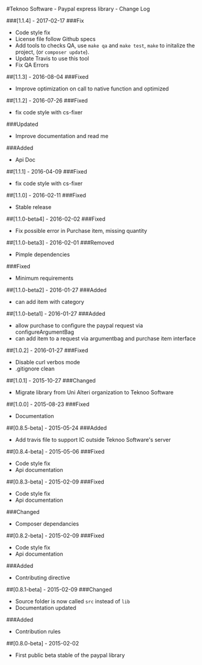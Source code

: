 #Teknoo Software - Paypal express library - Change Log

###[1.1.4] - 2017-02-17
###Fix
- Code style fix
- License file follow Github specs
- Add tools to checks QA, use `make qa` and `make test`, `make` to initalize the project, (or `composer update`).
- Update Travis to use this tool
- Fix QA Errors


##[1.1.3] - 2016-08-04
###Fixed
- Improve optimization on call to native function and optimized

##[1.1.2] - 2016-07-26
###Fixed
- fix code style with cs-fixer

###Updated
- Improve documentation and read me

###Added
- Api Doc

##[1.1.1] - 2016-04-09
###Fixed
- fix code style with cs-fixer

##[1.1.0] - 2016-02-11
###Fixed
- Stable release

##[1.1.0-beta4] - 2016-02-02
###Fixed
- Fix possible error in Purchase item, missing quantity

##[1.1.0-beta3] - 2016-02-01
###Removed
- Pimple dependencies

###Fixed
- Minimum requirements

##[1.1.0-beta2] - 2016-01-27
###Added
- can add item with category

##[1.1.0-beta1] - 2016-01-27
###Added
- allow purchase to configure the paypal request via configureArgumentBag
- can add item to a request via argumentbag and purchase item interface

##[1.0.2] - 2016-01-27
###Fixed
- Disable curl verbos mode
- .gitignore clean

##[1.0.1] - 2015-10-27
###Changed
- Migrate library from Uni Alteri organization to Teknoo Software

##[1.0.0] - 2015-08-23
###Fixed
- Documentation

##[0.8.5-beta] - 2015-05-24
###Added
- Add travis file to support IC outside Teknoo Software's server

##[0.8.4-beta] - 2015-05-06
###Fixed
- Code style fix
- Api documentation

##[0.8.3-beta] - 2015-02-09
###Fixed
- Code style fix
- Api documentation

###Changed
- Composer dependancies

##[0.8.2-beta] - 2015-02-09
###Fixed
- Code style fix
- Api documentation

###Added
- Contributing directive 

##[0.8.1-beta] - 2015-02-09
###Changed
- Source folder is now called `src` instead of `lib`
- Documentation updated

###Added
- Contribution rules

##[0.8.0-beta] - 2015-02-02
- First public beta stable of the paypal library
